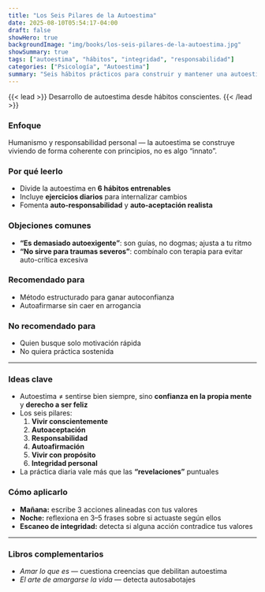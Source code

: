 ```yaml
---
title: "Los Seis Pilares de la Autoestima"
date: 2025-08-10T05:54:17-04:00
draft: false
showHero: true
backgroundImage: "img/books/los-seis-pilares-de-la-autoestima.jpg"
showSummary: true
tags: ["autoestima", "hábitos", "integridad", "responsabilidad"]
categories: ["Psicología", "Autoestima"]
summary: "Seis hábitos prácticos para construir y mantener una autoestima sólida y realista."
---
```


{{< lead >}}
Desarrollo de autoestima desde hábitos conscientes.
{{< /lead >}}

### Enfoque
Humanismo y responsabilidad personal — la autoestima se construye viviendo de forma coherente con principios, no es algo “innato”.

### Por qué leerlo
- Divide la autoestima en **6 hábitos entrenables**  
- Incluye **ejercicios diarios** para internalizar cambios  
- Fomenta **auto-responsabilidad** y **auto-aceptación realista**

### Objeciones comunes
- **“Es demasiado autoexigente”**: son guías, no dogmas; ajusta a tu ritmo  
- **“No sirve para traumas severos”**: combínalo con terapia para evitar auto-crítica excesiva

### Recomendado para
- Método estructurado para ganar autoconfianza
- Autoafirmarse sin caer en arrogancia

### No recomendado para
- Quien busque solo motivación rápida
- No quiera práctica sostenida

---

### Ideas clave
- Autoestima ≠ sentirse bien siempre, sino **confianza en la propia mente** y **derecho a ser feliz**
- Los seis pilares:
  1. **Vivir conscientemente**
  2. **Autoaceptación** 
  3. **Responsabilidad** 
  4. **Autoafirmación** 
  5. **Vivir con propósito** 
  6. **Integridad personal** 
- La práctica diaria vale más que las **“revelaciones”** puntuales  

### Cómo aplicarlo
- **Mañana:** escribe 3 acciones alineadas con tus valores  
- **Noche:** reflexiona en 3–5 frases sobre si actuaste según ellos  
- **Escaneo de integridad:** detecta si alguna acción contradice tus valores 

---

### Libros complementarios
- *Amar lo que es* — cuestiona creencias que debilitan autoestima  
- *El arte de amargarse la vida* — detecta autosabotajes